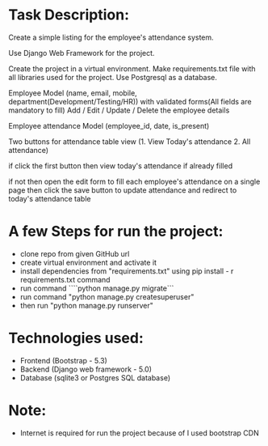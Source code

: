 # Task Description:
Create a simple listing for the employee's attendance system. 

Use Django Web Framework for the project. 

Create the project in a virtual environment. Make requirements.txt file with all libraries used for the project. Use Postgresql as a database.

Employee Model (name, email, mobile, department(Development/Testing/HR)) with validated forms(All fields are mandatory to fill) Add / Edit / Update / Delete the employee details 

Employee attendance Model (employee_id, date, is_present) 

Two buttons for attendance table view 
(1. View Today's attendance 2. All attendance) 

if click the first button then view today's attendance if already filled 

if not then open the edit form to fill each employee's attendance on a single page then click the save button to update attendance and redirect to today's attendance table


# A few Steps for run the project:
- clone repo from given GitHub url
- create virtual environment and activate it
- install dependencies from "requirements.txt" using pip install - r requirements.txt command
- run command ````python manage.py migrate```
- run command "python manage.py createsuperuser"
- then run "python manage.py runserver"


# Technologies used:
- Frontend (Bootstrap - 5.3)
- Backend (Django web framework - 5.0)
- Database (sqlite3 or Postgres SQL database)

# Note: 
- Internet is required for run the project because of I used bootstrap CDN
